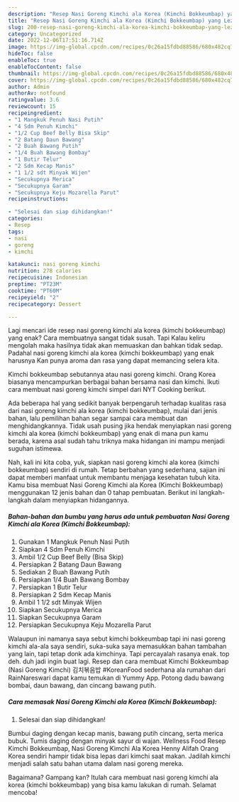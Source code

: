 ```yaml
---
description: "Resep Nasi Goreng Kimchi ala Korea (Kimchi Bokkeumbap) yang Lezat Sekali"
title: "Resep Nasi Goreng Kimchi ala Korea (Kimchi Bokkeumbap) yang Lezat Sekali"
slug: 200-resep-nasi-goreng-kimchi-ala-korea-kimchi-bokkeumbap-yang-lezat-sekali
category: Uncategorized
date: 2022-12-06T17:51:16.714Z
image: https://img-global.cpcdn.com/recipes/0c26a15fdbd88586/680x482cq70/nasi-goreng-kimchi-ala-korea-kimchi-bokkeumbap-foto-resep-utama.jpg
hideToc: false
enableToc: true
enableTocContent: false
thumbnail: https://img-global.cpcdn.com/recipes/0c26a15fdbd88586/680x482cq70/nasi-goreng-kimchi-ala-korea-kimchi-bokkeumbap-foto-resep-utama.jpg
cover: https://img-global.cpcdn.com/recipes/0c26a15fdbd88586/680x482cq70/nasi-goreng-kimchi-ala-korea-kimchi-bokkeumbap-foto-resep-utama.jpg
author: Admin
authorAv: notfound
ratingvalue: 3.6
reviewcount: 15
recipeingredient:
- "1 Mangkuk Penuh Nasi Putih"
- "4 Sdm Penuh Kimchi"
- "1/2 Cup Beef Belly Bisa Skip"
- "2 Batang Daun Bawang"
- "2 Buah Bawang Putih"
- "1/4 Buah Bawang Bombay"
- "1 Butir Telur"
- "2 Sdm Kecap Manis"
- "1 1/2 sdt Minyak Wijen"
- "Secukupnya Merica"
- "Secukupnya Garam"
- "Secukupnya Keju Mozarella Parut"
recipeinstructions:

- "Selesai dan siap dihidangkan!"
categories:
- Resep
tags:
- nasi
- goreng
- kimchi

katakunci: nasi goreng kimchi 
nutrition: 278 calories
recipecuisine: Indonesian
preptime: "PT23M"
cooktime: "PT60M"
recipeyield: "2"
recipecategory: Dessert

---
```



Lagi mencari ide resep nasi goreng kimchi ala korea (kimchi bokkeumbap) yang enak? Cara membuatnya sangat tidak susah. Tapi Kalau keliru mengolah maka hasilnya tidak akan memuaskan dan bahkan tidak sedap. Padahal nasi goreng kimchi ala korea (kimchi bokkeumbap) yang enak harusnya Kan punya aroma dan rasa yang dapat memancing selera kita.


Kimchi bokkeumbap sebutannya atau nasi goreng kimchi. Orang Korea biasanya mencampurkan berbagai bahan bersama nasi dan kimchi. Ikuti cara membuat nasi goreng kimchi simpel dari NYT Cooking berikut.

Ada beberapa hal yang sedikit banyak berpengaruh terhadap kualitas rasa dari nasi goreng kimchi ala korea (kimchi bokkeumbap), mulai dari jenis bahan, lalu pemilihan bahan segar sampai cara membuat dan menghidangkannya. Tidak usah pusing jika hendak menyiapkan nasi goreng kimchi ala korea (kimchi bokkeumbap) yang enak di mana pun kamu berada, karena asal sudah tahu triknya maka hidangan ini mampu menjadi suguhan istimewa.


Nah, kali ini kita coba, yuk, siapkan nasi goreng kimchi ala korea (kimchi bokkeumbap) sendiri di rumah. Tetap berbahan yang sederhana, sajian ini dapat memberi manfaat untuk membantu menjaga kesehatan tubuh kita. Kamu bisa membuat Nasi Goreng Kimchi ala Korea (Kimchi Bokkeumbap) menggunakan 12 jenis bahan dan 0 tahap pembuatan. Berikut ini langkah-langkah dalam menyiapkan hidangannya.

<!--inarticleads1-->

##### Bahan-bahan dan bumbu yang harus ada untuk pembuatan Nasi Goreng Kimchi ala Korea (Kimchi Bokkeumbap):

1. Gunakan 1 Mangkuk Penuh Nasi Putih
1. Siapkan 4 Sdm Penuh Kimchi
1. Ambil 1/2 Cup Beef Belly (Bisa Skip)
1. Persiapkan 2 Batang Daun Bawang
1. Sediakan 2 Buah Bawang Putih
1. Persiapkan 1/4 Buah Bawang Bombay
1. Persiapkan 1 Butir Telur
1. Persiapkan 2 Sdm Kecap Manis
1. Ambil 1 1/2 sdt Minyak Wijen
1. Siapkan Secukupnya Merica
1. Siapkan Secukupnya Garam
1. Persiapkan Secukupnya Keju Mozarella Parut


Walaupun ini namanya saya sebut kimchi bokkeumbap tapi ini nasi goreng kimchi ala-ala saya sendiri, suka-suka saya memasukkan bahan tambahan yang lain, tapi tetap donk ada kimchinya. Tapi percayalah rasanya enak. top deh. duh jadi ingin buat lagi. Resep dan cara membuat Kimchi Bokkeumbap (Nasi Goreng Kimchi) 김치볶음밥 #KoreanFood sederhana ala rumahan dari RainNareswari dapat kamu temukan di Yummy App. Potong dadu bawang bombai, daun bawang, dan cincang bawang putih. 

<!--inarticleads2-->

##### Cara memasak Nasi Goreng Kimchi ala Korea (Kimchi Bokkeumbap):


1. Selesai dan siap dihidangkan!

Bumbui daging dengan kecap manis, bawang putih cincang, serta merica bubuk. Tumis daging dengan minyak sayur di wajan. Wellness Food Resep Kimchi Bokkeumbap, Nasi Goreng Kimchi Ala Korea Henny Alifah Orang Korea sendiri hampir tidak bisa lepas dari kimchi saat makan. Jadilah kimchi menjadi salah satu bahan utama dalam nasi goreng mereka. 

Bagaimana? Gampang kan? Itulah cara membuat nasi goreng kimchi ala korea (kimchi bokkeumbap) yang bisa kamu lakukan di rumah. Selamat mencoba!
